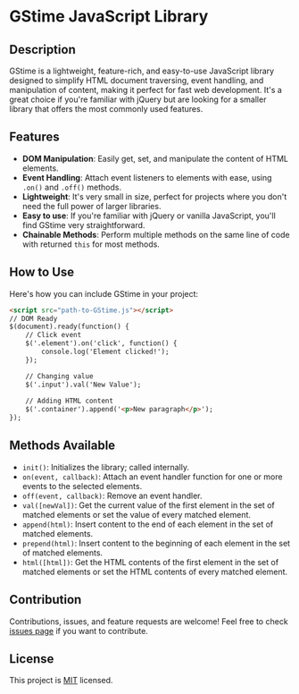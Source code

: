 # GStime JavaScript Library

## Description

GStime is a lightweight, feature-rich, and easy-to-use JavaScript library designed to simplify HTML document traversing, event handling, and manipulation of content, making it perfect for fast web development. It's a great choice if you're familiar with jQuery but are looking for a smaller library that offers the most commonly used features.

## Features

- **DOM Manipulation**: Easily get, set, and manipulate the content of HTML elements.
- **Event Handling**: Attach event listeners to elements with ease, using `.on()` and `.off()` methods.
- **Lightweight**: It's very small in size, perfect for projects where you don't need the full power of larger libraries.
- **Easy to use**: If you're familiar with jQuery or vanilla JavaScript, you'll find GStime very straightforward.
- **Chainable Methods**: Perform multiple methods on the same line of code with returned `this` for most methods.

## How to Use

Here's how you can include GStime in your project:

```html
<script src="path-to-GStime.js"></script>
// DOM Ready
$(document).ready(function() {
    // Click event
    $('.element').on('click', function() {
        console.log('Element clicked!');
    });

    // Changing value
    $('.input').val('New Value');
    
    // Adding HTML content
    $('.container').append('<p>New paragraph</p>');
});
```
## Methods Available

- `init()`: Initializes the library; called internally.
- `on(event, callback)`: Attach an event handler function for one or more events to the selected elements.
- `off(event, callback)`: Remove an event handler.
- `val([newVal])`: Get the current value of the first element in the set of matched elements or set the value of every matched element.
- `append(html)`: Insert content to the end of each element in the set of matched elements.
- `prepend(html)`: Insert content to the beginning of each element in the set of matched elements.
- `html([html])`: Get the HTML contents of the first element in the set of matched elements or set the HTML contents of every matched element.

## Contribution

Contributions, issues, and feature requests are welcome! Feel free to check [issues page](#) if you want to contribute.

## License

This project is [MIT](#) licensed.
